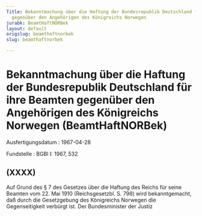 ```yaml
---
Title: Bekanntmachung über die Haftung der Bundesrepublik Deutschland für ihre Beamten
  gegenüber den Angehörigen des Königreichs Norwegen
jurabk: BeamtHaftNORBek
layout: default
origslug: beamthaftnorbek
slug: beamthaftnorbek

---
```


# Bekanntmachung über die Haftung der Bundesrepublik Deutschland für ihre Beamten gegenüber den Angehörigen des Königreichs Norwegen (BeamtHaftNORBek)

Ausfertigungsdatum
:   1967-04-28

Fundstelle
:   BGBl I: 1967, 532



## (XXXX)

Auf Grund des § 7 des Gesetzes über die Haftung des Reichs für seine Beamten vom 22. Mai 1910 (Reichsgesetzbl. S. 798) wird bekanntgemacht, daß durch die Gesetzgebung des Königreichs Norwegen die Gegenseitigkeit verbürgt ist.
Der Bundesminister der Justiz

